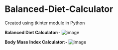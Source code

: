# Balanced-Diet-Calculator
Created using tkinter module in Python

**Balanced Diet Calculator:-**
![image](https://user-images.githubusercontent.com/90311912/197263416-8df42da8-bb20-4f4a-b613-a83aff19902e.png)

**Body Mass Index Calculator:-**
![image](https://user-images.githubusercontent.com/90311912/197263594-cc407234-abe5-41b0-9e50-46d05a1c8f25.png)

